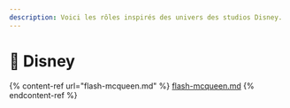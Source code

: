 ```yaml
---
description: Voici les rôles inspirés des univers des studios Disney.
---
```


# 🌠 Disney

{% content-ref url="flash-mcqueen.md" %}
[flash-mcqueen.md](flash-mcqueen.md)
{% endcontent-ref %}
